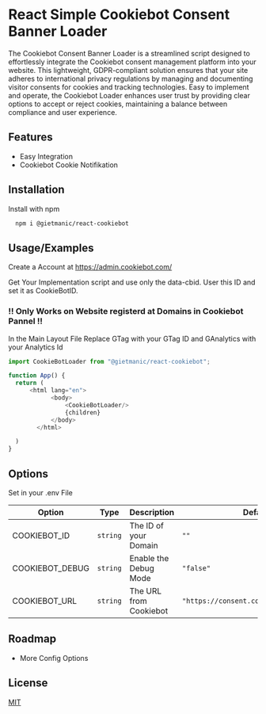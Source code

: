 # React Simple Cookiebot Consent Banner Loader

The Cookiebot Consent Banner Loader is a streamlined script designed to effortlessly integrate the Cookiebot consent management platform into your website. This lightweight, GDPR-compliant solution ensures that your site adheres to international privacy regulations by managing and documenting visitor consents for cookies and tracking technologies. Easy to implement and operate, the Cookiebot Loader enhances user trust by providing clear options to accept or reject cookies, maintaining a balance between compliance and user experience.
## Features

- Easy Integration
- Cookiebot Cookie Notifikation

## Installation

Install  with npm

```bash
  npm i @gietmanic/react-cookiebot
```

## Usage/Examples
Create a Account at https://admin.cookiebot.com/ 

Get Your Implementation script and use only the data-cbid.
User this ID and set it as CookieBotID.

###  !! Only Works on Website registerd at Domains in Cookiebot Pannel !!

In the Main Layout File
Replace GTag with your GTag ID and GAnalytics with your Analytics Id

```javascript
import CookieBotLoader from "@gietmanic/react-cookiebot";

function App() {
  return (
      <html lang="en">
            <body>
                <CookieBotLoader/>
                {children}
            </body>
        </html>

  )
}
```

## Options
Set in your .env File

| Option | Type     | Description            | Default   |
|--------|----------|------------------------|-----------|
| COOKIEBOT_ID | `string` | The ID of your Domain  | `""`      |
| COOKIEBOT_DEBUG | `string` | Enable the Debug Mode  | `"false"` |
| COOKIEBOT_URL | `string` | The URL from Cookiebot | `"https://consent.cookiebot.com/uc.js"` |
## Roadmap

- More Config Options

## License

[MIT](https://choosealicense.com/licenses/mit/)
